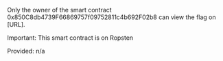 Only the owner of the smart contract 0x850C8db4739F66869757f09752811c4b692F02b8 can view the flag on [URL].

Important: This smart contract is on Ropsten

Provided: n/a
